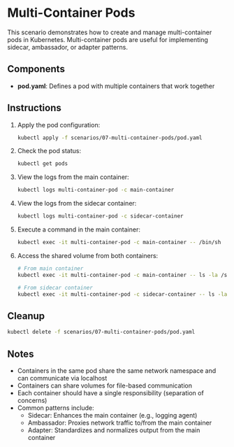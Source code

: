 # Multi-Container Pods

This scenario demonstrates how to create and manage multi-container pods in Kubernetes. Multi-container pods are useful for implementing sidecar, ambassador, or adapter patterns.

## Components

- **pod.yaml**: Defines a pod with multiple containers that work together

## Instructions

1. Apply the pod configuration:
   ```bash
   kubectl apply -f scenarios/07-multi-container-pods/pod.yaml
   ```

2. Check the pod status:
   ```bash
   kubectl get pods
   ```

3. View the logs from the main container:
   ```bash
   kubectl logs multi-container-pod -c main-container
   ```

4. View the logs from the sidecar container:
   ```bash
   kubectl logs multi-container-pod -c sidecar-container
   ```

5. Execute a command in the main container:
   ```bash
   kubectl exec -it multi-container-pod -c main-container -- /bin/sh
   ```

6. Access the shared volume from both containers:
   ```bash
   # From main container
   kubectl exec -it multi-container-pod -c main-container -- ls -la /shared-data
   
   # From sidecar container
   kubectl exec -it multi-container-pod -c sidecar-container -- ls -la /shared-data
   ```

## Cleanup

```bash
kubectl delete -f scenarios/07-multi-container-pods/pod.yaml
```

## Notes

- Containers in the same pod share the same network namespace and can communicate via localhost
- Containers can share volumes for file-based communication
- Each container should have a single responsibility (separation of concerns)
- Common patterns include:
  - Sidecar: Enhances the main container (e.g., logging agent)
  - Ambassador: Proxies network traffic to/from the main container
  - Adapter: Standardizes and normalizes output from the main container